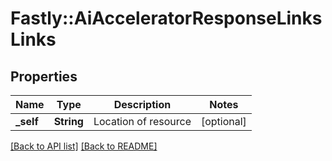 # Fastly::AiAcceleratorResponseLinksLinks

## Properties

| Name | Type | Description | Notes |
| ---- | ---- | ----------- | ----- |
| **_self** | **String** | Location of resource | [optional] |

[[Back to API list]](../../README.md#endpoints) [[Back to README]](../../README.md)

